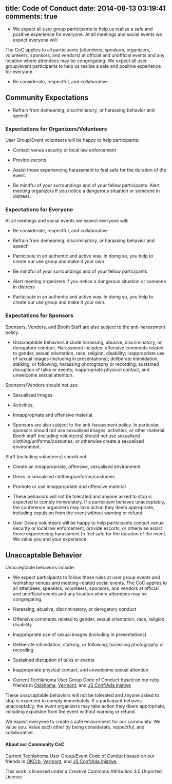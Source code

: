 title: Code of Conduct
date: 2014-08-13 03:19:41
comments: true
---

- We expect all user group participants to help us realize a safe and positive experience for everyone. At all meetings and social events we expect everyone will:

The CoC applies to all participants (attendees, speakers, organizers, volunteers, sponsors, and vendors) at official and unofficial events and any location where attendees may be congregating.
We expect all user group/event participants to help us realize a safe and positive experience for everyone.

- Be considerate, respectful, and collaborative.

## Community Expectations

- Refrain from demeaning, discriminatory, or harassing behavior and speech.

### Expectations for Organizers/Volunteers

User Group/Event volunteers will be happy to help participants:

*   Contact venue security or local law enforcement

*   Provide escorts

*   Assist those experiencing harassment to feel safe for the duration of the event. 

- Be mindful of your surroundings and of your fellow participants. Alert meeting organizers if you notice a dangerous situation or someone in distress.

### Expectations for Everyone

At all meetings and social events we expect everyone will:

*   Be considerate, respectful, and collaborative

*   Refrain from demeaning, discriminatory, or harassing behavior and speech

*   Participate in an authentic and active way. In doing so, you help to create our use group and make it your own

*   Be mindful of your surroundings and of your fellow participants

*   Alert meeting organizers if you notice a dangerous situation or someone in distress


- Participate in an authentic and active way. In doing so, you help to create our use group and make it your own.


### Expectations for Sponsors

Sponsors, Vendors, and Booth Staff are also subject to the anti-harassment policy.

- Unacceptable behaviors include harassing, abusive, discriminatory, or derogatory conduct. Harassment includes: offensive comments related to gender, sexual orientation, race, religion, disability; inappropriate use of sexual images (including in presentations); deliberate intimidation, stalking, or following; harassing photography or recording; sustained disruption of talks or events; inappropriate physical contact, and unwelcome sexual attention.


Sponsors/Vendors should not use:

*   Sexualised images

*   Activities,

*   Innappropriate and offensive material.


- Sponsors are also subject to the anti-harassment policy. In particular, sponsors should not use sexualised images, activities, or other material. Booth staff (including volunteers) should not use sexualised clothing/uniforms/costumes, or otherwise create a sexualised environment.

Staff (including volunteers) should not

*   Create an innappropriate, offensive, sexualised environment

*   Dress in sexualised clothing/uniforms/costumes

*   Promote or use innappropriate and offensive material


- These behaviors will not be tolerated and anyone asked to stop is expected to comply immediately. If a participant behaves unacceptably, the conference organizers may take action they deem appropriate, including expulsion from the event without warning or refund.

- User Group volunteers will be happy to help participants contact venue security or local law enforcement, provide escorts, or otherwise assist those experiencing harassment to feel safe for the duration of the event. We value you and your experience.


## Unaccaptable Behavior

Unacceptable behaviors include:

- We expect participants to follow these rules at user group events and workshop venues and meeting-related social events. The CoC applies to all attendees, speakers, volunteers, sponsors, and vendors at official and unofficial events and any location where attendees may be congregating. 


*   Harassing, abusive, discriminatory, or derogatory conduct

*   Offensive comments related to gender, sexual orientation, race, religion, disability

*   Inappropriate use of sexual images (including in presentations)

*   Deliberate intimidation, stalking, or following; harassing photography or recording

*   Sustained disruption of talks or events

*   Inappropriate physical contact, and unwelcome sexual attention

- Current Techlahoma User Group Code of Conduct based on our ruby friends in [Oklahoma](http://www.okcruby.org/about/), [Vermont](http://burlingtonruby.com/conduct.html), and [JS Conf/Ada Iniative](http://2012.jsconf.us/#/about)

These unaccaptable behaviors will not be tolerated and anyone asked to stop is expected to comply immediately.
If a participant behaves unacceptably, the event organizers may take action they deem appropriate,
including expulsion from the event without warning or refund.


We expect everyone to create a safe enviornment for our community. We value you. Value each other by being considerate, respectful, and collaborative.

#### About our Community CoC
Current Techlahoma User Group/Event Code of Conduct based on our friends in [OKCrb](http://www.okcruby.org/about/), [Vermont](http://burlingtonruby.com/conduct.html), and [JS Conf/Ada Iniative.](http://2012.jsconf.us/#/about)

This work is licensed under a Creative Commons Attribution 3.0 Unported License